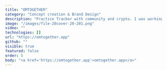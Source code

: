 ```yaml
---
title: "OMTOGETHER"
category: "Concept creation & Brand Design"
description: "Practice Tracker with community and crypto. I was working on this project closely with the founder, aiming to visualise and make a design and UI concepts for application. We started with the raw sketches and prototyping and finished with interactive UI prototype with 2D and 3D animation. Set of 3D elements that will be used as a main center explaining the concept of the application."
image: "/images/file-20cover-20-201.png"
video: ""
technologies: []
url: "https://omtogether.app"
github: ""
visible: true
featured: false
order: 5
body: "<a href='https://omtogether.app'>omtogether.app</a>"
---
```

